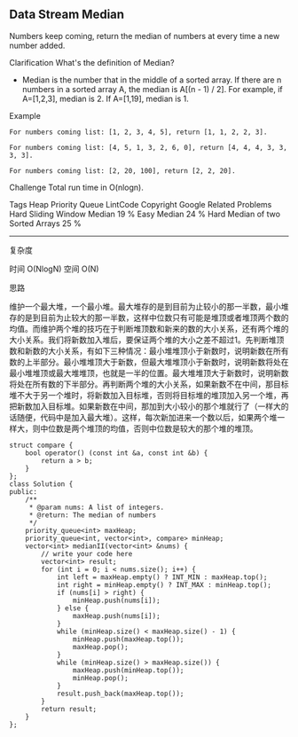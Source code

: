 ## Data Stream Median  ##

Numbers keep coming, return the median of numbers at every time a new number added.

Clarification
What's the definition of Median?
- Median is the number that in the middle of a sorted array. If there are n numbers in a sorted array A, the median is A[(n - 1) / 2]. For example, if A=[1,2,3], median is 2. If A=[1,19], median is 1.

Example

	For numbers coming list: [1, 2, 3, 4, 5], return [1, 1, 2, 2, 3].
	
	For numbers coming list: [4, 5, 1, 3, 2, 6, 0], return [4, 4, 4, 3, 3, 3, 3].
	
	For numbers coming list: [2, 20, 100], return [2, 2, 20].

Challenge 
Total run time in O(nlogn).

Tags 
Heap Priority Queue LintCode Copyright Google
Related Problems 
Hard Sliding Window Median 19 %
Easy Median 24 %
Hard Median of two Sorted Arrays 25 %

----------
复杂度

时间 O(NlogN) 空间 O(N)

思路

维护一个最大堆，一个最小堆。最大堆存的是到目前为止较小的那一半数，最小堆存的是到目前为止较大的那一半数，这样中位数只有可能是堆顶或者堆顶两个数的均值。而维护两个堆的技巧在于判断堆顶数和新来的数的大小关系，还有两个堆的大小关系。我们将新数加入堆后，要保证两个堆的大小之差不超过1。先判断堆顶数和新数的大小关系，有如下三种情况：最小堆堆顶小于新数时，说明新数在所有数的上半部分。最小堆堆顶大于新数，但最大堆堆顶小于新数时，说明新数将处在最小堆堆顶或最大堆堆顶，也就是一半的位置。最大堆堆顶大于新数时，说明新数将处在所有数的下半部分。再判断两个堆的大小关系，如果新数不在中间，那目标堆不大于另一个堆时，将新数加入目标堆，否则将目标堆的堆顶加入另一个堆，再把新数加入目标堆。如果新数在中间，那加到大小较小的那个堆就行了（一样大的话随便，代码中是加入最大堆）。这样，每次新加进来一个数以后，如果两个堆一样大，则中位数是两个堆顶的均值，否则中位数是较大的那个堆的堆顶。

	struct compare {
	    bool operator() (const int &a, const int &b) {
	        return a > b;
	    }
	};
	class Solution {
	public:
	    /**
	     * @param nums: A list of integers.
	     * @return: The median of numbers
	     */
	    priority_queue<int> maxHeap;
	    priority_queue<int, vector<int>, compare> minHeap;
	    vector<int> medianII(vector<int> &nums) {
	        // write your code here
	        vector<int> result;
	        for (int i = 0; i < nums.size(); i++) {
	            int left = maxHeap.empty() ? INT_MIN : maxHeap.top();
	            int right = minHeap.empty() ? INT_MAX : minHeap.top();
	            if (nums[i] > right) {
	                minHeap.push(nums[i]);
	            } else {
	                maxHeap.push(nums[i]);
	            }
	            while (minHeap.size() < maxHeap.size() - 1) {
	                minHeap.push(maxHeap.top());
	                maxHeap.pop();
	            }
	            while (minHeap.size() > maxHeap.size()) {
	                maxHeap.push(minHeap.top());
	                minHeap.pop();
	            }
	            result.push_back(maxHeap.top());
	        }
	        return result;
	    }
	};